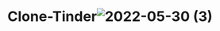 # Clone-Tinder![2022-05-30 (3)](https://user-images.githubusercontent.com/68278937/171000327-fba77417-b97e-43bf-bff5-52c52740b704.png)
